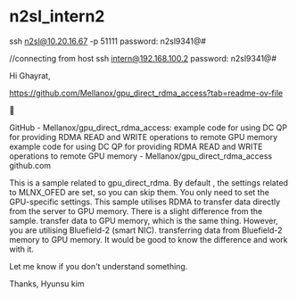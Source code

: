 # n2sl_intern2
ssh n2sl@10.20.16.67 -p 51111
password: n2sl9341@#

//connecting from host
ssh intern@192.168.100.2
password: n2sl9341@#

Hi Ghayrat,

https://github.com/Mellanox/gpu_direct_rdma_access?tab=readme-ov-file



GitHub - Mellanox/gpu_direct_rdma_access: example code for using DC QP for providing RDMA READ and WRITE operations to remote GPU memory
example code for using DC QP for providing RDMA READ and WRITE operations to remote GPU memory - Mellanox/gpu_direct_rdma_access
github.com


This is a sample related to gpu_direct_rdma.
By default , the settings related to MLNX_OFED are set, so you can skip them.
You only need to set the GPU-specific settings.
This sample utilises RDMA to transfer data directly from the server to GPU memory.
There is a slight difference from the sample.
transfer data to GPU memory, which is the same thing.
However, you are utilising Bluefield-2 (smart NIC).
transferring data from Bluefield-2 memory to GPU memory. 
It would be good to know the difference and work with it.

Let me know if you don't understand something.

Thanks,
Hyunsu kim
